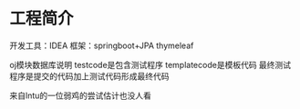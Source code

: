 # 工程简介
开发工具：IDEA 框架：springboot+JPA thymeleaf

oj模块数据库说明
testcode是包含测试程序
templatecode是模板代码
最终测试程序是提交的代码加上测试代码形成最终代码

来自lntu的一位弱鸡的尝试估计也没人看
